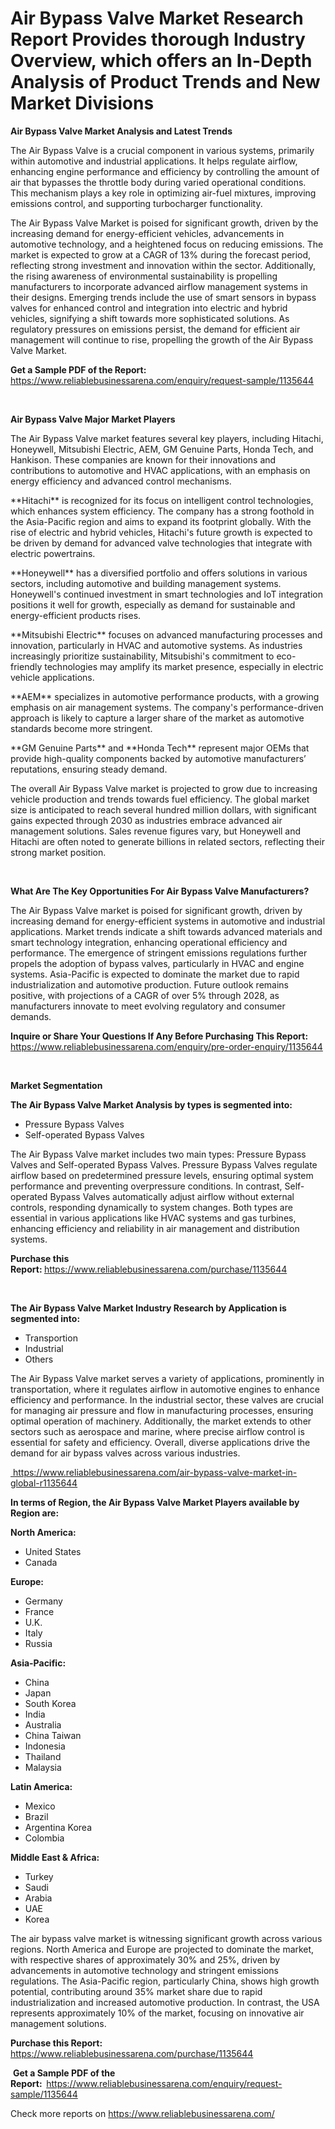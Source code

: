 <p><h1>Air Bypass Valve Market Research Report Provides thorough Industry Overview, which offers an In-Depth Analysis of Product Trends and New Market Divisions</h1></p><p><strong>Air Bypass Valve Market Analysis and Latest Trends</strong></p>
<p><p>The Air Bypass Valve is a crucial component in various systems, primarily within automotive and industrial applications. It helps regulate airflow, enhancing engine performance and efficiency by controlling the amount of air that bypasses the throttle body during varied operational conditions. This mechanism plays a key role in optimizing air-fuel mixtures, improving emissions control, and supporting turbocharger functionality.</p><p>The Air Bypass Valve Market is poised for significant growth, driven by the increasing demand for energy-efficient vehicles, advancements in automotive technology, and a heightened focus on reducing emissions. The market is expected to grow at a CAGR of 13% during the forecast period, reflecting strong investment and innovation within the sector. Additionally, the rising awareness of environmental sustainability is propelling manufacturers to incorporate advanced airflow management systems in their designs. Emerging trends include the use of smart sensors in bypass valves for enhanced control and integration into electric and hybrid vehicles, signifying a shift towards more sophisticated solutions. As regulatory pressures on emissions persist, the demand for efficient air management will continue to rise, propelling the growth of the Air Bypass Valve Market.</p></p>
<p><strong>Get a Sample PDF of the Report:&nbsp;</strong> <a href="https://www.reliablebusinessarena.com/enquiry/request-sample/1135644?utm_campaign=2264&utm_medium=2&utm_source=Github&utm_content=ia&utm_term=18022025&utm_id=air-bypass-valve">https://www.reliablebusinessarena.com/enquiry/request-sample/1135644</a></p>
<p>&nbsp;</p>
<p><strong>Air Bypass Valve Major Market Players</strong></p>
<p><p>The Air Bypass Valve market features several key players, including Hitachi, Honeywell, Mitsubishi Electric, AEM, GM Genuine Parts, Honda Tech, and Hankison. These companies are known for their innovations and contributions to automotive and HVAC applications, with an emphasis on energy efficiency and advanced control mechanisms.</p><p>**Hitachi** is recognized for its focus on intelligent control technologies, which enhances system efficiency. The company has a strong foothold in the Asia-Pacific region and aims to expand its footprint globally. With the rise of electric and hybrid vehicles, Hitachi's future growth is expected to be driven by demand for advanced valve technologies that integrate with electric powertrains.</p><p>**Honeywell** has a diversified portfolio and offers solutions in various sectors, including automotive and building management systems. Honeywell's continued investment in smart technologies and IoT integration positions it well for growth, especially as demand for sustainable and energy-efficient products rises.</p><p>**Mitsubishi Electric** focuses on advanced manufacturing processes and innovation, particularly in HVAC and automotive systems. As industries increasingly prioritize sustainability, Mitsubishi's commitment to eco-friendly technologies may amplify its market presence, especially in electric vehicle applications.</p><p>**AEM** specializes in automotive performance products, with a growing emphasis on air management systems. The company's performance-driven approach is likely to capture a larger share of the market as automotive standards become more stringent.</p><p>**GM Genuine Parts** and **Honda Tech** represent major OEMs that provide high-quality components backed by automotive manufacturers’ reputations, ensuring steady demand. </p><p>The overall Air Bypass Valve market is projected to grow due to increasing vehicle production and trends towards fuel efficiency. The global market size is anticipated to reach several hundred million dollars, with significant gains expected through 2030 as industries embrace advanced air management solutions. Sales revenue figures vary, but Honeywell and Hitachi are often noted to generate billions in related sectors, reflecting their strong market position.</p></p>
<p>&nbsp;</p>
<p><strong>What Are The Key Opportunities For Air Bypass Valve Manufacturers?</strong></p>
<p><p>The Air Bypass Valve market is poised for significant growth, driven by increasing demand for energy-efficient systems in automotive and industrial applications. Market trends indicate a shift towards advanced materials and smart technology integration, enhancing operational efficiency and performance. The emergence of stringent emissions regulations further propels the adoption of bypass valves, particularly in HVAC and engine systems. Asia-Pacific is expected to dominate the market due to rapid industrialization and automotive production. Future outlook remains positive, with projections of a CAGR of over 5% through 2028, as manufacturers innovate to meet evolving regulatory and consumer demands.</p></p>
<p><strong>Inquire or Share Your Questions If Any Before Purchasing This Report:</strong> <a href="https://www.reliablebusinessarena.com/enquiry/pre-order-enquiry/1135644?utm_campaign=2264&utm_medium=2&utm_source=Github&utm_content=ia&utm_term=18022025&utm_id=air-bypass-valve">https://www.reliablebusinessarena.com/enquiry/pre-order-enquiry/1135644</a></p>
<p>&nbsp;</p>
<p><strong>Market Segmentation</strong></p>
<p><strong>The Air Bypass Valve Market Analysis by types is segmented into:</strong></p>
<p><ul><li>Pressure Bypass Valves</li><li>Self-operated Bypass Valves</li></ul></p>
<p><p>The Air Bypass Valve market includes two main types: Pressure Bypass Valves and Self-operated Bypass Valves. Pressure Bypass Valves regulate airflow based on predetermined pressure levels, ensuring optimal system performance and preventing overpressure conditions. In contrast, Self-operated Bypass Valves automatically adjust airflow without external controls, responding dynamically to system changes. Both types are essential in various applications like HVAC systems and gas turbines, enhancing efficiency and reliability in air management and distribution systems.</p></p>
<p><strong>Purchase this Report:&nbsp;</strong><a href="https://www.reliablebusinessarena.com/purchase/1135644?utm_campaign=2264&utm_medium=2&utm_source=Github&utm_content=ia&utm_term=18022025&utm_id=air-bypass-valve">https://www.reliablebusinessarena.com/purchase/1135644</a></p>
<p>&nbsp;</p>
<p><strong>The Air Bypass Valve Market Industry Research by Application is segmented into:</strong></p>
<p><ul><li>Transportion</li><li>Industrial</li><li>Others</li></ul></p>
<p><p>The Air Bypass Valve market serves a variety of applications, prominently in transportation, where it regulates airflow in automotive engines to enhance efficiency and performance. In the industrial sector, these valves are crucial for managing air pressure and flow in manufacturing processes, ensuring optimal operation of machinery. Additionally, the market extends to other sectors such as aerospace and marine, where precise airflow control is essential for safety and efficiency. Overall, diverse applications drive the demand for air bypass valves across various industries.</p></p>
<p><a href="https://www.reliablebusinessarena.com/air-bypass-valve-market-in-global-r1135644?utm_campaign=2264&utm_medium=2&utm_source=Github&utm_content=ia&utm_term=18022025&utm_id=air-bypass-valve">&nbsp;https://www.reliablebusinessarena.com/air-bypass-valve-market-in-global-r1135644</a></p>
<p><strong>In terms of Region, the Air Bypass Valve Market Players available by Region are:</strong></p>
<p>
    <p> <strong> North America: </strong>
        <ul>
            <li>United States</li>
            <li>Canada</li>
        </ul>
        </p> 
    <p> <strong> Europe: </strong>
        <ul>
            <li>Germany</li>
            <li>France</li>
            <li>U.K.</li>
            <li>Italy</li>
            <li>Russia</li>
        </ul>
        </p> 
    <p> <strong> Asia-Pacific: </strong>
        <ul>
            <li>China</li>
            <li>Japan</li>
            <li>South Korea</li>
            <li>India</li>
            <li>Australia</li>
            <li>China Taiwan</li>
            <li>Indonesia</li>
            <li>Thailand</li>
            <li>Malaysia</li>
        </ul>
        </p> 
    <p> <strong> Latin America: </strong>
        <ul>
            <li>Mexico</li>
            <li>Brazil</li>
            <li>Argentina Korea</li>
            <li>Colombia</li>
        </ul>
        </p> 
    <p> <strong> Middle East & Africa: </strong>
        <ul>
            <li>Turkey</li>
            <li>Saudi</li>
            <li>Arabia</li>
            <li>UAE</li>
            <li>Korea</li>
        </ul>
    </p>
    </p>
<p><p>The air bypass valve market is witnessing significant growth across various regions. North America and Europe are projected to dominate the market, with respective shares of approximately 30% and 25%, driven by advancements in automotive technology and stringent emissions regulations. The Asia-Pacific region, particularly China, shows high growth potential, contributing around 35% market share due to rapid industrialization and increased automotive production. In contrast, the USA represents approximately 10% of the market, focusing on innovative air management solutions.</p></p>
<p><strong>Purchase this Report: </strong><a href="https://www.reliablebusinessarena.com/purchase/1135644?utm_campaign=2264&utm_medium=2&utm_source=Github&utm_content=ia&utm_term=18022025&utm_id=air-bypass-valve">https://www.reliablebusinessarena.com/purchase/1135644</a></p>
<p>&nbsp;<strong>Get a Sample PDF of the Report:&nbsp;&nbsp;</strong><a href="https://www.reliablebusinessarena.com/enquiry/request-sample/1135644?utm_campaign=2264&utm_medium=2&utm_source=Github&utm_content=ia&utm_term=18022025&utm_id=air-bypass-valve">https://www.reliablebusinessarena.com/enquiry/request-sample/1135644</a></p>
<p><strong></strong></p>
<p>Check more reports on <a href="https://www.reliablebusinessarena.com/?utm_campaign=2264&utm_medium=2&utm_source=Github&utm_content=ia&utm_term=18022025&utm_id=air-bypass-valve">https://www.reliablebusinessarena.com/</a></p>